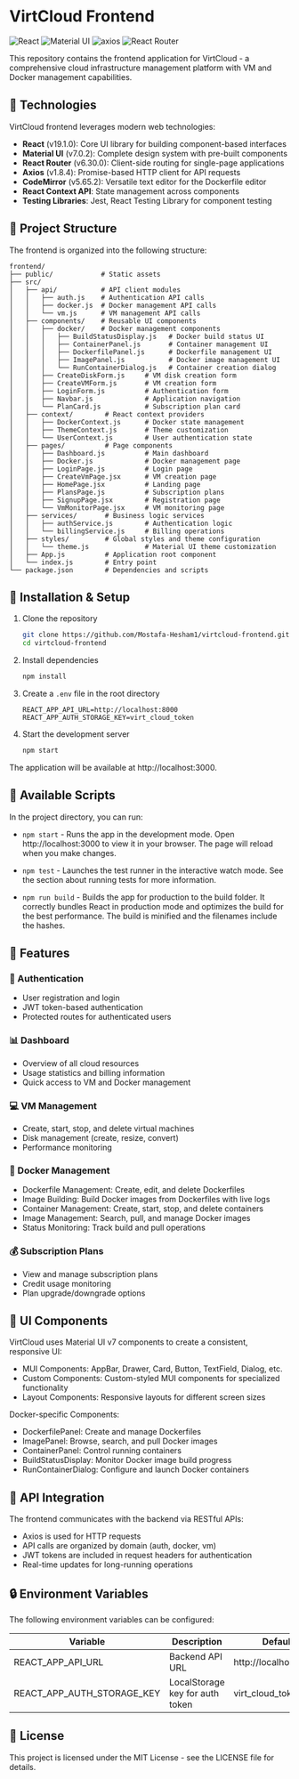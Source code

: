 # VirtCloud Frontend

![React](https://img.shields.io/badge/React-19.1.0-61DAFB?style=for-the-badge&logo=react)
![Material UI](https://img.shields.io/badge/Material%20UI-7.0.2-007FFF?style=for-the-badge&logo=mui)
![axios](https://img.shields.io/badge/axios-1.8.4-5A29E4?style=for-the-badge)
![React Router](https://img.shields.io/badge/React%20Router-6.30.0-CA4245?style=for-the-badge&logo=react-router)

This repository contains the frontend application for VirtCloud - a comprehensive cloud infrastructure management platform with VM and Docker management capabilities.

## 🚀 Technologies

VirtCloud frontend leverages modern web technologies:

- **React** (v19.1.0): Core UI library for building component-based interfaces
- **Material UI** (v7.0.2): Complete design system with pre-built components
- **React Router** (v6.30.0): Client-side routing for single-page applications
- **Axios** (v1.8.4): Promise-based HTTP client for API requests
- **CodeMirror** (v5.65.2): Versatile text editor for the Dockerfile editor
- **React Context API**: State management across components
- **Testing Libraries**: Jest, React Testing Library for component testing

## 📂 Project Structure

The frontend is organized into the following structure:

```
frontend/
├── public/            # Static assets
├── src/
│   ├── api/           # API client modules
│   │   ├── auth.js    # Authentication API calls
│   │   ├── docker.js  # Docker management API calls
│   │   └── vm.js      # VM management API calls
│   ├── components/    # Reusable UI components
│   │   ├── docker/    # Docker management components
│   │   │   ├── BuildStatusDisplay.js   # Docker build status UI
│   │   │   ├── ContainerPanel.js       # Container management UI
│   │   │   ├── DockerfilePanel.js      # Dockerfile management UI
│   │   │   ├── ImagePanel.js           # Docker image management UI
│   │   │   └── RunContainerDialog.js   # Container creation dialog
│   │   ├── CreateDiskForm.js     # VM disk creation form
│   │   ├── CreateVMForm.js       # VM creation form
│   │   ├── LoginForm.js          # Authentication form
│   │   ├── Navbar.js             # Application navigation
│   │   └── PlanCard.js           # Subscription plan card
│   ├── context/        # React context providers
│   │   ├── DockerContext.js      # Docker state management
│   │   ├── ThemeContext.js       # Theme customization
│   │   └── UserContext.js        # User authentication state
│   ├── pages/          # Page components
│   │   ├── Dashboard.js          # Main dashboard
│   │   ├── Docker.js             # Docker management page
│   │   ├── LoginPage.js          # Login page
│   │   ├── CreateVmPage.jsx      # VM creation page
│   │   ├── HomePage.jsx          # Landing page
│   │   ├── PlansPage.js          # Subscription plans
│   │   ├── SignupPage.jsx        # Registration page
│   │   └── VmMonitorPage.jsx     # VM monitoring page
│   ├── services/       # Business logic services
│   │   ├── authService.js        # Authentication logic
│   │   └── billingService.js     # Billing operations
│   ├── styles/         # Global styles and theme configuration
│   │   └── theme.js              # Material UI theme customization
│   ├── App.js          # Application root component
│   └── index.js        # Entry point
└── package.json        # Dependencies and scripts
```

## 🔧 Installation & Setup

1. Clone the repository
   ```bash
   git clone https://github.com/Mostafa-Hesham1/virtcloud-frontend.git   
   cd virtcloud-frontend
   ```

2. Install dependencies
   ```bash
   npm install
   ```

3. Create a `.env` file in the root directory
   ```
   REACT_APP_API_URL=http://localhost:8000
   REACT_APP_AUTH_STORAGE_KEY=virt_cloud_token
   ```

4. Start the development server
   ```bash
   npm start
   ```

The application will be available at http://localhost:3000.

## 📜 Available Scripts

In the project directory, you can run:

- `npm start` - Runs the app in the development mode. Open http://localhost:3000 to view it in your browser. The page will reload when you make changes.

- `npm test` - Launches the test runner in the interactive watch mode. See the section about running tests for more information.

- `npm run build` - Builds the app for production to the build folder. It correctly bundles React in production mode and optimizes the build for the best performance. The build is minified and the filenames include the hashes.

## 🌈 Features

### 🔐 Authentication
- User registration and login
- JWT token-based authentication
- Protected routes for authenticated users

### 📊 Dashboard
- Overview of all cloud resources
- Usage statistics and billing information
- Quick access to VM and Docker management

### 💻 VM Management
- Create, start, stop, and delete virtual machines
- Disk management (create, resize, convert)
- Performance monitoring

### 🐳 Docker Management
- Dockerfile Management: Create, edit, and delete Dockerfiles
- Image Building: Build Docker images from Dockerfiles with live logs
- Container Management: Create, start, stop, and delete containers
- Image Management: Search, pull, and manage Docker images
- Status Monitoring: Track build and pull operations

### 💰 Subscription Plans
- View and manage subscription plans
- Credit usage monitoring
- Plan upgrade/downgrade options

## 🎨 UI Components

VirtCloud uses Material UI v7 components to create a consistent, responsive UI:

- MUI Components: AppBar, Drawer, Card, Button, TextField, Dialog, etc.
- Custom Components: Custom-styled MUI components for specialized functionality
- Layout Components: Responsive layouts for different screen sizes

Docker-specific Components:
- DockerfilePanel: Create and manage Dockerfiles
- ImagePanel: Browse, search, and pull Docker images
- ContainerPanel: Control running containers
- BuildStatusDisplay: Monitor Docker image build progress
- RunContainerDialog: Configure and launch Docker containers

## 🔌 API Integration

The frontend communicates with the backend via RESTful APIs:
- Axios is used for HTTP requests
- API calls are organized by domain (auth, docker, vm)
- JWT tokens are included in request headers for authentication
- Real-time updates for long-running operations


## 🔒 Environment Variables

The following environment variables can be configured:

| Variable | Description | Default |
|----------|-------------|---------|
| REACT_APP_API_URL | Backend API URL | http://localhost:8000 |
| REACT_APP_AUTH_STORAGE_KEY | LocalStorage key for auth token | virt_cloud_token |



## 📄 License

This project is licensed under the MIT License - see the LICENSE file for details.
